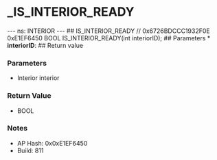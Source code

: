 # _IS_INTERIOR_READY

--- ns: INTERIOR --- ## IS_INTERIOR_READY  // 0x6726BDCCC1932F0E 0xE1EF6450 BOOL IS_INTERIOR_READY(int interiorID);   ## Parameters * **interiorID**:  ## Return value

### Parameters
* Interior interior

### Return Value
* BOOL

### Notes
* AP Hash: 0x0xE1EF6450
* Build: 811

